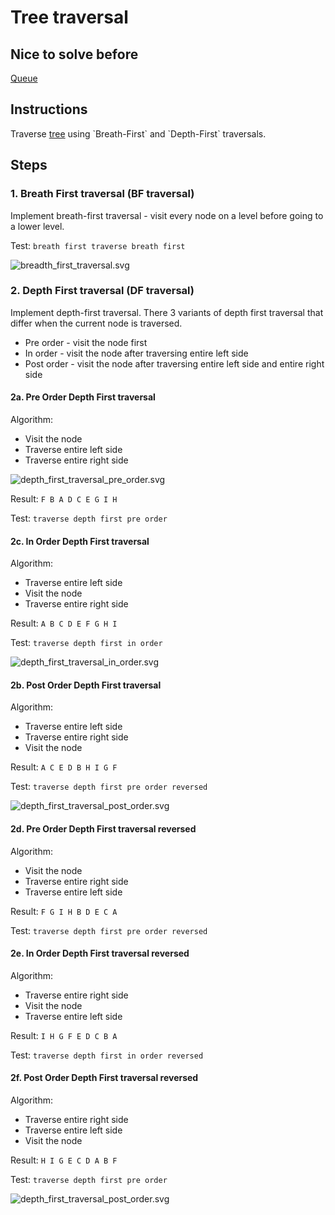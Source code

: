 # Tree traversal

## Nice to solve before

[Queue](../../queue/basic/Queue.md)

## Instructions

Traverse [tree](https://en.wikipedia.org/wiki/Tree_(data_structure)) using `Breath-First` and `Depth-First` traversals.

## Steps

### 1. Breath First traversal (BF traversal)

Implement breath-first traversal - visit every node on a level before going to a lower level.

Test: `breath first traverse breath first`

![breadth_first_traversal.svg](misc/breadth_first_traversal.svg)

### 2. Depth First traversal (DF traversal)

Implement depth-first traversal. There 3 variants of depth first traversal that differ when the current node is
traversed.

- Pre order - visit the node first
- In order - visit the node after traversing entire left side
- Post order - visit the node after traversing entire left side and entire right side

#### 2a. Pre Order Depth First traversal

Algorithm:
- Visit the node 
- Traverse entire left side
- Traverse entire right side

![depth_first_traversal_pre_order.svg](misc/depth_first_traversal_pre_order.svg)

Result: `F B A D C E G I H`

Test: `traverse depth first pre order`

#### 2c. In Order Depth First traversal

Algorithm:
- Traverse entire left side
- Visit the node 
- Traverse entire right side

Result: `A B C D E F G H I`

Test: `traverse depth first in order`

![depth_first_traversal_in_order.svg](misc/depth_first_traversal_in_order.svg)

#### 2b. Post Order Depth First traversal

Algorithm:
- Traverse entire left side
- Traverse entire right side
- Visit the node 

Result: `A C E D B H I G F`

Test: `traverse depth first pre order reversed`

![depth_first_traversal_post_order.svg](misc/depth_first_traversal_post_order.svg)

#### 2d. Pre Order Depth First traversal reversed

Algorithm:
- Visit the node 
- Traverse entire right side
- Traverse entire left side

Result: `F G I H B D E C A`

Test: `traverse depth first pre order reversed`

#### 2e. In Order Depth First traversal reversed

Algorithm:
- Traverse entire right side
- Visit the node 
- Traverse entire left side

Result: `I H G F E D C B A`

Test: `traverse depth first in order reversed`

#### 2f. Post Order Depth First traversal reversed

Algorithm:
- Traverse entire right side
- Traverse entire left side
- Visit the node 

Result: `H I G E C D A B F`

Test: `traverse depth first pre order`

![depth_first_traversal_post_order.svg](misc/depth_first_traversal_post_order.svg)







